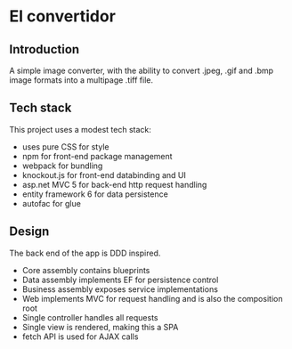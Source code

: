 # El convertidor

## Introduction

A simple image converter, with the ability to convert .jpeg, .gif and .bmp image formats into a multipage .tiff file.

## Tech stack

This project uses a modest tech stack:

* uses pure CSS for style
* npm for front-end package management
* webpack for bundling
* knockout.js for front-end databinding and UI
* asp.net MVC 5 for back-end http request handling
* entity framework 6 for data persistence
* autofac for glue

## Design

The back end of the app is DDD inspired.

* Core assembly contains blueprints
* Data assembly implements EF for persistence control
* Business assembly exposes service implementations
* Web implements MVC for request handling and is also the composition root
* Single controller handles all requests
* Single view is rendered, making this a SPA
* fetch API is used for AJAX calls

